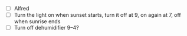 - [ ] Alfred
- [ ] Turn the light on when sunset starts, turn it off at 9, on again at 7, off when sunrise ends
- [ ] Turn off dehumidifier 9–4?
